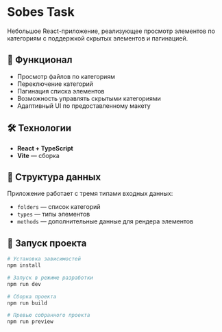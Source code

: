 # Sobes Task

Небольшое React-приложение, реализующее просмотр элементов по категориям с поддержкой скрытых элементов и пагинацией.

## 📌 Функционал

- Просмотр файлов по категориям
- Переключение категорий
- Пагинация списка элементов
- Возможность управлять скрытыми категориями
- Адаптивный UI по предоставленному макету

## 🛠️ Технологии

- **React + TypeScript**
- **Vite** — сборка

## 📂 Структура данных

Приложение работает с тремя типами входных данных:

- `folders` — список категорий
- `types` — типы элементов
- `methods` — дополнительные данные для рендера элементов

## 🚀 Запуск проекта

```bash
# Установка зависимостей
npm install

# Запуск в режиме разработки
npm run dev

# Сборка проекта
npm run build

# Превью собранного проекта
npm run preview